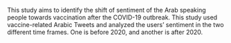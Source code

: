 This study aims to identify the shift of sentiment of the Arab speaking people towards vaccination after the COVID-19 outbreak. This study used vaccine-related Arabic Tweets and analyzed the users’ sentiment in the two different time frames. One is before 2020, and another is after 2020.
